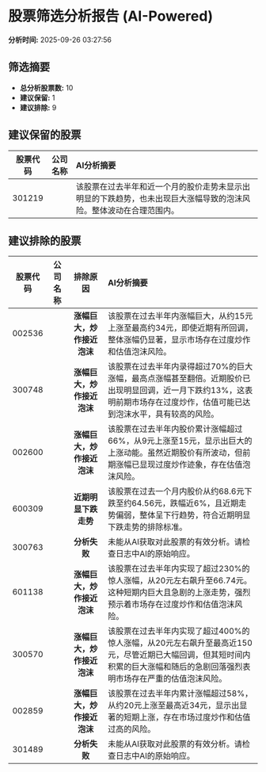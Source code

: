 # 股票筛选分析报告 (AI-Powered)

**分析时间:** 2025-09-26 03:27:56

## 筛选摘要

- **总分析股票数:** 10
- **建议保留:** 1
- **建议排除:** 9

## 建议保留的股票

| 股票代码 | 公司名称 | AI分析摘要 |
|:---:|:---:|:---|
| 301219 |  | 该股票在过去半年和近一个月的股价走势未显示出明显的下跌趋势，也未出现巨大涨幅导致的泡沫风险。整体波动在合理范围内。 |

## 建议排除的股票

| 股票代码 | 公司名称 | 排除原因 | AI分析摘要 |
|:---:|:---:|:---:|:---|
| 002536 |  | **涨幅巨大，炒作接近泡沫** | 该股票在过去半年内涨幅巨大，从约15元上涨至最高约34元，即使近期有所回调，整体涨幅仍显著，显示市场存在过度炒作和估值泡沫风险。 |
| 300748 |  | **涨幅巨大，炒作接近泡沫** | 该股票在过去半年内录得超过70%的巨大涨幅，最高点涨幅甚至翻倍。近期股价已出现明显回调，近一月下跌约13%，这表明前期市场存在过度炒作，估值可能已达到泡沫水平，具有较高的风险。 |
| 002600 |  | **涨幅巨大，炒作接近泡沫** | 该股票在过去半年内股价累计涨幅超过66%，从9元上涨至15元，显示出巨大的上涨动能。虽然近期股价有所波动，但前期涨幅已显现过度炒作迹象，存在估值泡沫风险。 |
| 600309 |  | **近期明显下跌走势** | 该股票在过去一个月内股价从约68.6元下跌至约64.56元，跌幅近6%，且近期走势偏弱，整体呈下行趋势，符合近期明显下跌走势的排除标准。 |
| 300763 |  | **分析失败** | 未能从AI获取对此股票的有效分析。请检查日志中AI的原始响应。 |
| 601138 |  | **涨幅巨大，炒作接近泡沫** | 该股票在过去半年内实现了超过230%的惊人涨幅，从20元左右飙升至66.74元。这种短期内巨大且急剧的上涨走势，强烈预示着市场存在过度炒作和估值泡沫风险。 |
| 300570 |  | **涨幅巨大，炒作接近泡沫** | 该股票在过去半年内实现了超过400%的惊人涨幅，从20元左右飙升至最高近150元，尽管近期已大幅回调，但其短时间内积累的巨大涨幅和随后的急剧回落强烈表明市场存在严重的估值泡沫风险。 |
| 002859 |  | **涨幅巨大，炒作接近泡沫** | 该股票在过去半年内累计涨幅超过58%，从约20元上涨至最高近34元，显示出显著的短期上涨，存在市场过度炒作和估值过高的风险。 |
| 301489 |  | **分析失败** | 未能从AI获取对此股票的有效分析。请检查日志中AI的原始响应。 |
